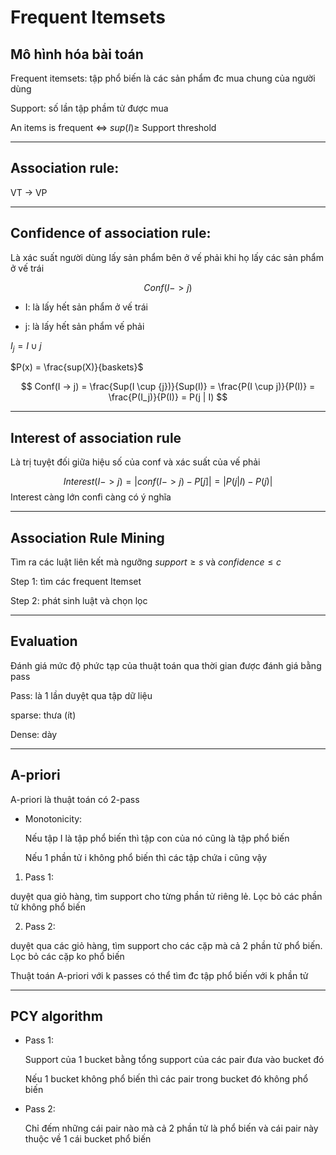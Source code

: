 # Frequent Itemsets

## Mô hình hóa bài toán

Frequent itemsets: tập phổ biến là các sản phẩm đc mua chung của người dùng

Support: số lần tập phầm tử được mua

An items is frequent <=> $sup(I) \geq$ Support threshold

---
## Association rule:

VT -> VP

---
## Confidence of association rule:

Là xác suất người dùng lấy sản phẩm bên ở vế phải khi họ lấy các sản phẩm ở vế trái

$$
Conf(I -> j)
$$

* I: là lấy hết sản phẩm ở vế trái

* j: là lấy hết sản phẩm vế phải

$I_j = I \cup {j}$

$P(x) = \frac{sup(X)}{baskets}$

$$
Conf(I -> j) = \frac{Sup(I \cup {j})}{Sup(I)} = \frac{P(I \cup j)}{P(I)} =
\frac{P(I_j)}{P(I)} = P(j | I)
$$


---
## Interest of association rule
Là trị tuyệt đối giữa hiệu số của conf và xác suất của vế phải

$$
Interest(I -> j) = | conf(I -> j) - P[j] | = |P(j|I) - P(j)|
$$
Interest càng lớn confi càng có ý nghĩa

---
## Association Rule Mining
Tìm ra các luật liên kết mà ngưỡng $support \geq s$ và $confidence \leq c$

Step 1: tìm các frequent Itemset

Step 2: phát sinh luật và chọn lọc

---
## Evaluation
Đánh giá mức độ phức tạp của thuật toán qua thời gian được đánh giá bằng pass

Pass: là 1 lần duyệt qua tập dữ liệu

sparse: thưa (ít)

Dense: dày

---
## A-priori

A-priori là thuật toán có 2-pass
* Monotonicity:

  Nếu tập I là tập phổ biến thì tập con của nó cũng là tập phổ biến

  Nếu 1 phần tử i không phổ biến thì các tập chứa i cũng vậy

1. Pass 1:

  duyệt qua giỏ hàng, tìm support cho từng phần tử riêng lẻ. Lọc bỏ các phần tử không phổ biến

2. Pass 2:

  duyệt qua các giỏ hàng, tìm support cho các cặp mà cả 2 phần tử phổ biến. Lọc bỏ các cặp ko phổ biến

Thuật toán A-priori với k passes có thể tìm đc tập phổ biến với k phần tử

---
## PCY algorithm

* Pass 1:

  Support của 1 bucket bằng tổng support của các pair đưa vào bucket đó

  Nếu 1 bucket không phổ biến thì các pair trong bucket đó không phổ biến

* Pass 2:

  Chỉ đếm những cái pair nào mà cả 2 phần tử là phổ biến và cái pair này thuộc về 1 cái bucket phổ biến